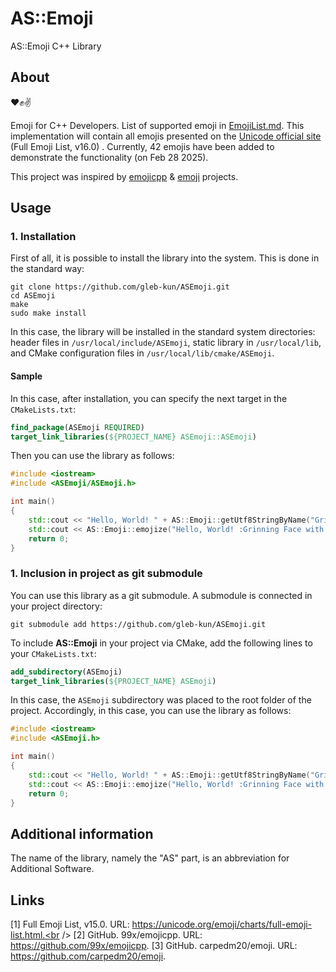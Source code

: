 # AS::Emoji
AS::Emoji C++ Library

## About

:heart::fist::v:

Emoji for C++ Developers.
List of supported emoji in [EmojiList.md](EmojiList.md).
This implementation will contain all emojis presented on the [Unicode official site](https://unicode.org/emoji/charts/full-emoji-list.html) (Full Emoji List, v16.0) .
Currently, 42 emojis have been added to demonstrate the functionality (on Feb 28 2025).

This project was inspired by
[emojicpp](https://github.com/99x/emojicpp) &
[emoji](https://github.com/carpedm20/emoji)
projects.

## Usage

### 1. Installation

First of all, it is possible to install the library into the system.
This is done in the standard way:

    git clone https://github.com/gleb-kun/ASEmoji.git
    cd ASEmoji
    make
    sudo make install

In this case, the library will be installed in the standard system directories:
header files in `/usr/local/include/ASEmoji`,
static library in `/usr/local/lib`,
and CMake configuration files in `/usr/local/lib/cmake/ASEmoji`.

#### Sample

In this case, after installation, you can specify the next target in the `CMakeLists.txt`:

```CMake
find_package(ASEmoji REQUIRED)
target_link_libraries(${PROJECT_NAME} ASEmoji::ASEmoji)
```

Then you can use the library as follows:

```C++
#include <iostream>
#include <ASEmoji/ASEmoji.h>

int main()
{
    std::cout << "Hello, World! " + AS::Emoji::getUtf8StringByName("Grinning Face with Smiling Eyes") << std::endl;
    std::cout << AS::Emoji::emojize("Hello, World! :Grinning Face with Smiling Eyes:") << std::endl;
    return 0;
}
```

### 1. Inclusion in project as git submodule

You can use this library as a git submodule. A submodule is connected in your project directory:

    git submodule add https://github.com/gleb-kun/ASEmoji.git

To include **AS::Emoji** in your project via CMake, add the following lines to your `CMakeLists.txt`:

```CMake
add_subdirectory(ASEmoji)
target_link_libraries(${PROJECT_NAME} ASEmoji)
```

In this case, the `ASEmoji` subdirectory was placed to the root folder of the project.
Accordingly, in this case, you can use the library as follows:

```C++
#include <iostream>
#include <ASEmoji.h>

int main()
{
    std::cout << "Hello, World! " + AS::Emoji::getUtf8StringByName("Grinning Face with Smiling Eyes") << std::endl;
    std::cout << AS::Emoji::emojize("Hello, World! :Grinning Face with Smiling Eyes:") << std::endl;
    return 0;
}
```

## Additional information

The name of the library, namely the "AS" part, is an abbreviation for Additional Software.

## Links
 
 [1] Full Emoji List, v15.0. URL: https://unicode.org/emoji/charts/full-emoji-list.html.<br />
 [2] GitHub. 99x/emojicpp. URL: https://github.com/99x/emojicpp.
 [3] GitHub. carpedm20/emoji. URL: https://github.com/carpedm20/emoji.
 